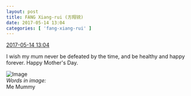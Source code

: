 ```yaml
---
layout: post
title: FANG Xiang-rui (方翔锐)
date: 2017-05-14 13:04
categories: [ 'fang-xiang-rui' ]
---
```


<div class="weibo-info">
  <a href="http://weibo.com/6117583008/F33HS2DxC">2017-05-14 13:04</a>
</div>

I wish my mum never be defeated by the time, and be healthy and happy forever. Happy Mother's Day.

<!-- more -->

![Image](https://wx4.sinaimg.cn/mw690/006G0KNGgy1ffkt4bgzgzj30wk0qo7ed.jpg)  
*Words in image:*  
Me  Mummy
